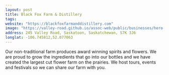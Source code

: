 ```yaml
---
layout: post
title: Black Fox Farm & Distillery
tags:
website: "https://blackfoxfarmanddistillery.com"
image: "https://valley-road.github.io/assoc-web/public/businesses/hero-black-fox-farm.png"
address: 245 Valley Road, Saskatoon, Saskatchewan, S7K 3J6
longlat: -106.745812,52.077063
---
```

Our non-traditional farm produces award winning spirits and flowers.  We are proud to grow the ingredients that go into our bottles and we have created the largest cut flower farm on the prairies.  We host tours, events and festivals so we can share our farm with you.

